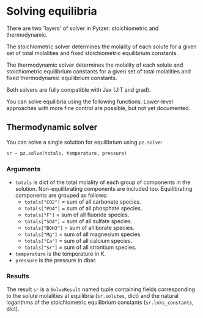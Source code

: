 # Solving equilibria

There are two 'layers' of solver in Pytzer: stoichiometric and thermodynamic.

The stoichiometric solver determines the molality of each solute for a given set of total molalities and fixed stoichiometric equilibrium constants.

The thermodynamic solver determines the molality of each solute and stoichiometric equilibrium constants for a given set of total molalities and fixed thermodynamic equilibrium constants.

Both solvers are fully compatible with Jax (JIT and grad).

You can solve equilibria using the following functions.  Lower-level approaches with more fine control are possible, but not yet documented.

## Thermodynamic solver

You can solve a single solution for equilibrium using `pz.solve`:

```python
sr = pz.solve(totals, temperature, pressure)
```

### Arguments

  * `totals` is dict of the total molality of each group of components in the solution.  Non-equilibrating components are included too.  Equilibrating components are grouped as follows:
    * `totals["CO2"]` = sum of all carbonate species.
    * `totals["PO4"]` = sum of all phosphate species.
    * `totals["F"]` = sum of all fluoride species.
    * `totals["SO4"]` = sum of all sulfate species.
    * `totals["BOH3"]` = sum of all borate species.
    * `totals["Mg"]` = sum of all magnesium species.
    * `totals["Ca"]` = sum of all calcium species.
    * `totals["Sr"]` = sum of all strontium species.
  * `temperature` is the temperature in K.
  * `pressure` is the pressure in dbar.

### Results

The result `sr` is a `SolveResult` named tuple containing fields corresponding to the solute molalities at equilibria (`sr.solutes`, dict) and the natural logarithms of the stoichiometric equilibrium constants (`sr.lnks_constants`, dict).
